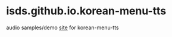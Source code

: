 # isds.github.io.korean-menu-tts
audio samples/demo [site](http://sogang-isds.github.io/korean-conformer-tts) for korean-menu-tts
